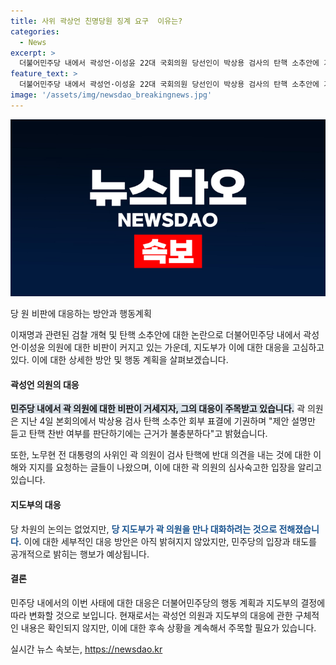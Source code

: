 ```yaml
---
title: 사위 곽상언 친명당원 징계 요구  이유는?
categories:
  - News
excerpt: >
  더불어민주당 내에서 곽성언·이성윤 22대 국회의원 당선인이 박상용 검사의 탄핵 소추안에 기권했고, 이로 인해 곽 의원에 대한 친이재명계 강성당원들의 비난이 거세지고 있다. 이에 더불어민주당은 당론으로 탄핵 소추안을 국회 법제사법위원회에 회부하는 결정을 내리며, 곽 의원에 대한 지도부의 대응이 관심을 끌고 있다. 이에 대해 이해식 수석대변인은 당 차원의 논의는 없었지만, 지도부가 곽 의원을 만나 대화하려는 것으로 안다고 밝혔다.
feature_text: >
  더불어민주당 내에서 곽성언·이성윤 22대 국회의원 당선인이 박상용 검사의 탄핵 소추안에 기권했고, 이로 인해 곽 의원에 대한 친이재명계 강성당원들의 비난이 거세지고 있다. 이에 더불어민주당은 당론으로 탄핵 소추안을 국회 법제사법위원회에 회부하는 결정을 내리며, 곽 의원에 대한 지도부의 대응이 관심을 끌고 있다. 이에 대해 이해식 수석대변인은 당 차원의 논의는 없었지만, 지도부가 곽 의원을 만나 대화하려는 것으로 안다고 밝혔다.
image: '/assets/img/newsdao_breakingnews.jpg'
---
```


<p><img src="/assets/img/newsdao_breakingnews.jpg" alt="flaretime 속보" /></p>

<p>당 원 비판에 대응하는 방안과 행동계획</p>

<p>이재명과 관련된 검찰 개혁 및 탄핵 소추안에 대한 논란으로 더불어민주당 내에서 곽성언·이성윤 의원에 대한 비판이 커지고 있는 가운데, 지도부가 이에 대한 대응을 고심하고 있다. 이에 대한 상세한 방안 및 행동 계획을 살펴보겠습니다.</p>

<h4>곽성언 의원의 대응</h4>

<p><b><span style="background-color: #21538527;">민주당 내에서 곽 의원에 대한 비판이 거세지자, 그의 대응이 주목받고 있습니다.</span></b> 곽 의원은 지난 4일 본회의에서 박상용 검사 탄핵 소추안 회부 표결에 기권하며 "제안 설명만 듣고 탄핵 찬반 여부를 판단하기에는 근거가 불충분하다"고 밝혔습니다. </p>

<p>또한, 노무현 전 대통령의 사위인 곽 의원이 검사 탄핵에 반대 의견을 내는 것에 대한 이해와 지지를 요청하는 글들이 나왔으며, 이에 대한 곽 의원의 심사숙고한 입장을 알리고 있습니다.</p>

<h4>지도부의 대응</h4>

<p>당 차원의 논의는 없었지만, <b><span style="color: #1a5490;">당 지도부가 곽 의원을 만나 대화하려는 것으로 전해졌습니다.</span></b> 이에 대한 세부적인 대응 방안은 아직 밝혀지지 않았지만, 민주당의 입장과 태도를 공개적으로 밝히는 행보가 예상됩니다.</p>

<h4>결론</h4>

<p>민주당 내에서의 이번 사태에 대한 대응은 더불어민주당의 행동 계획과 지도부의 결정에 따라 변화할 것으로 보입니다. 현재로서는 곽성언 의원과 지도부의 대응에 관한 구체적인 내용은 확인되지 않지만, 이에 대한 후속 상황을 계속해서 주목할 필요가 있습니다.</p>
실시간 뉴스 속보는, <a href="https://newsdao.kr" rel="dofollow">https://newsdao.kr</a>


